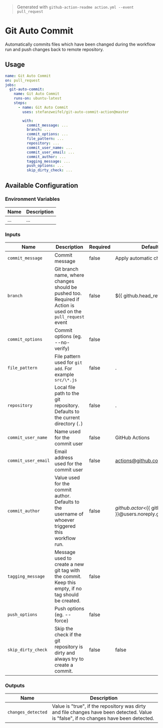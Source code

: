 > Generated with `github-action-readme action.yml --event pull_request`

# Git Auto Commit

Automatically commits files which have been changed during the workflow run and push changes back to remote repository.

## Usage

```yaml
name: Git Auto Commit
on: pull_request
jobs:
  git-auto-commit:
    name: Git Auto Commit
    runs-on: ubuntu-latest
    steps:
      - name: Git Auto Commit
        uses: stefanzweifel/git-auto-commit-action@master

        with:
          commit_message: ...
          branch: ...
          commit_options: ...
          file_pattern: ...
          repository: ...
          commit_user_name: ...
          commit_user_email: ...
          commit_author: ...
          tagging_message: ...
          push_options: ...
          skip_dirty_check: ...
```

## Available Configuration

### Environment Variables

| Name | Description |
| ---- | ----------- |
| ...  | ...         |

### Inputs

| Name                | Description                                                                                                 | Required | Default                                                            |
| ------------------- | ----------------------------------------------------------------------------------------------------------- | -------- | ------------------------------------------------------------------ |
| `commit_message`    | Commit message                                                                                              | false    | Apply automatic changes                                            |
| `branch`            | Git branch name, where changes should be pushed too. Required if Action is used on the `pull_request` event | false    | ${{ github.head_ref }}                                             |
| `commit_options`    | Commit options (eg. --no-verify)                                                                            | false    |
| `file_pattern`      | File pattern used for `git add`. For example `src/\*.js`                                                    | false    | .                                                                  |
| `repository`        | Local file path to the git repository. Defaults to the current directory (`.`)                              | false    | .                                                                  |
| `commit_user_name`  | Name used for the commit user                                                                               | false    | GitHub Actions                                                     |
| `commit_user_email` | Email address used for the commit user                                                                      | false    | actions@github.com                                                 |
| `commit_author`     | Value used for the commit author. Defaults to the username of whoever triggered this workflow run.          | false    | ${{ github.actor }} <${{ github.actor }}@users.noreply.github.com> |
| `tagging_message`   | Message used to create a new git tag with the commit. Keep this empty, if no tag should be created.         | false    |
| `push_options`      | Push options (eg. --force)                                                                                  | false    |
| `skip_dirty_check`  | Skip the check if the git repository is dirty and always try to create a commit.                            | false    | false                                                              |

### Outputs

| Name               | Description                                                                                                                           |
| ------------------ | ------------------------------------------------------------------------------------------------------------------------------------- |
| `changes_detected` | Value is "true", if the repository was dirty and file changes have been detected. Value is "false", if no changes have been detected. |
